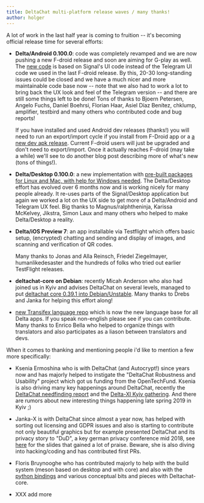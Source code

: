 ```yaml
---
title: DeltaChat multi-platform release waves / many thanks!
author: holger
---
```


A lot of work in the last half year is coming to fruition -- 
it's becoming official release time for several efforts: 

- **Delta/Android 0.100.0**: code was completely revamped and we are now pushing a new
  F-droid release and soon are aiming for G-play as well.  The [new code](https://github.com/deltachat/deltachat-android) is based
  on Signal's UI code instead of the Telegram UI code we used in the last F-droid
  release.  By this, 20-30 long-standing issues could be closed and we have a much nicer 
  and more maintainable code base now -- note that we also had to work a lot to bring back 
  the UX look and feel of the Telegram version -- and there are still some things left to be done! 
  Tons of thanks to Bjoern Petersen, Angelo Fuchs, Daniel Boehrsi, Florian Haar, 
  Asiel Díaz Benítez, chklump, amplifier, testbird and many others who contributed 
  code and bug reports!
  
  If you have installed and used Android dev releases (thanks!) you will need to run an 
  export/import cycle if you install from F-Droid app or a [a new dev apk release](https://github.com/deltachat/deltachat-android/releases).  Current F-droid users will just be upgraded
  and don't need to export/import.  Once it actually reaches F-droid (may take a while)
  we'll see to do another blog post describing more of what's new (tons of things!). 

- **Delta/Desktop 0.100.0**: a new implementation with 
  [pre-built packages for Linux and Mac, with help for Windows needed](/en/desktop). 
  The Delta/Desktop effort has evolved over 6 months now and is working nicely
  for many people already. It re-uses parts of the Signal/Desktop application 
  but again we worked a lot on the UX side to get more of a Delta/Android and 
  Telegram UX feel. Big thanks to Magnus/ralphtheninja, Karissa McKelvey, 
  Jikstra, Simon Laux and many others who helped to make Delta/Desktop a reality. 

- **Delta/iOS Preview 7**: an app installable via Testflight which
  offers basic setup, (encrypted) chatting and sending and display of images,
  and scanning and verification of QR codes. 

  Many thanks to Jonas and Alla Reinsch, Friedel Ziegelmayer, humanlikedesaster 
  and the hundreds of folks who tried out earlier TestFlight releases.  

- **deltachat-core on Debian**: recently Micah Anderson who also had
  joined us in Kyiv and advises DeltaChat on several levels, managed 
  to put [deltachat core 0.39.1 into Debian/Unstable](https://tracker.debian.org/pkg/deltachat-core). Many thanks to Drebs and Janka for helping this effort along! 

- [new Transifex language
  repo](https://www.transifex.com/delta-chat/delta-chat-app/dashboard/)  which is now 
  the new language base for all Delta apps.  If you speak non-english please see if
  you can contribute.  Many thanks to Enrico Bella who helped to organize things
  with translators and also participates as a liason between translators and devs. 

When it comes to thanking and mentioning people i'd like to mention a few more specifically:

- Ksenia Ermoshina who is with DeltaChat (and Autocrypt!) since years
  now and has majorly helped to instigate the "DeltaChat Robustness and Usability" project 
  which got us funding from the OpenTechFund. Ksenia is also driving many key happenings 
  around DeltaChat, recently the [DeltaChat needfinding report](https://delta.chat/en/2018-12-19-needfinding) and the [Delta-XI Kyiv gathering](https://delta.chat/en/2018-11-17-deltaxi). 
  And there are rumors about new interesting things happening late spring 2019 in Kyiv ;) 

- Janka-X is with DeltaChat since almost a year now, has helped with
  sorting out licensing and GDPR issues and also is starting to contribute
  not only beautiful graphics but for example presented DeltaChat and its privacy story 
  to "DuD", a key german privacy conference mid 2018, see [here](https://github.com/deltachat/playground/blob/master/talks/dud-2018-delta.odp?raw=true) for the slides that gained a lot of praise. 
  Beware, she is also diving into hacking/coding and has contributed first PRs.

- Floris Bruynooghe who has contributed majorly to help with the build system
  (meson based on desktop and with core) and also with 
  the [python bindings](https://py.delta.chat) and various conceptual
  bits and pieces with Deltachat-core. 

- XXX add more  

